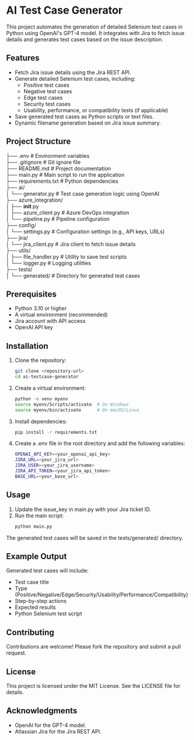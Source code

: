 
# AI Test Case Generator

This project automates the generation of detailed Selenium test cases in Python using OpenAI's GPT-4 model. It integrates with Jira to fetch issue details and generates test cases based on the issue description.

## Features

- Fetch Jira issue details using the Jira REST API.
- Generate detailed Selenium test cases, including:
  - Positive test cases
  - Negative test cases
  - Edge test cases
  - Security test cases
  - Usability, performance, or compatibility tests (if applicable)
- Save generated test cases as Python scripts or text files.
- Dynamic filename generation based on Jira issue summary.

## Project Structure


├── .env # Environment variables   
├── .gitignore # Git ignore file   
├── README.md # Project documentation  
├── main.py # Main script to run the application   
├── requirements.txt # Python dependencies   
├── ai/   
│   └── generator.py # Test case generation logic using OpenAI   
├── azure_integration/  
│   ├── __init__.py  
│   ├── azure_client.py # Azure DevOps integration  
│   └── pipeline.py # Pipeline configuration  
├── config/   
│   └── settings.py # Configuration settings (e.g., API keys, URLs)   
├── jira/   
│   └── jira_client.py # Jira client to fetch issue details   
├── utils/   
│   ├── file_handler.py # Utility to save test scripts   
│   └── logger.py # Logging utilities  
├── tests/   
│   └── generated/ # Directory for generated test cases  



## Prerequisites

- Python 3.10 or higher
- A virtual environment (recommended)
- Jira account with API access
- OpenAI API key

## Installation

1. Clone the repository:
   ```bash
   git clone <repository-url>
   cd ai-testcase-generator
   ```

2. Create a virtual environment:
    ```bash
    python -m venv myenv
    source myenv/Scripts/activate  # On Windows
    source myenv/bin/activate      # On macOS/Linux
    ```

3. Install dependencies:
    ```bash
    pip install -r requirements.txt
    ```

4. Create a .env file in the root directory and add the following variables:
    ```bash
    OPENAI_API_KEY=<your_openai_api_key>
    JIRA_URL=<your_jira_url>
    JIRA_USER=<your_jira_username>
    JIRA_API_TOKEN=<your_jira_api_token>
    BASE_URL=<your_base_url>
    ```

## Usage

1. Update the issue_key in main.py with your Jira ticket ID.
2. Run the main script:
    ```bash
    python main.py
    ```

The generated test cases will be saved in the tests/generated/ directory.

## Example Output
Generated test cases will include:

- Test case title
- Type (Positive/Negative/Edge/Security/Usability/Performance/Compatibility)
- Step-by-step actions
- Expected results
- Python Selenium test script

## Contributing
Contributions are welcome! Please fork the repository and submit a pull request.

## License
This project is licensed under the MIT License. See the LICENSE file for details.

## Acknowledgments
- OpenAI for the GPT-4 model.
- Atlassian Jira for the Jira REST API.
